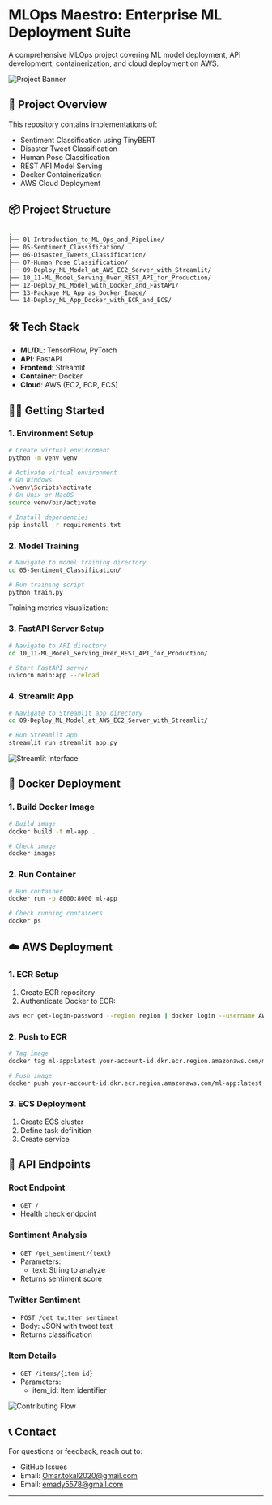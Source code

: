 ﻿# MLOps Maestro: Enterprise ML Deployment Suite


A comprehensive MLOps project covering ML model deployment, API development, containerization, and cloud deployment on AWS.

![Project Banner](./images/banner.png)

## 🚀 Project Overview

This repository contains implementations of:
- Sentiment Classification using TinyBERT
- Disaster Tweet Classification
- Human Pose Classification 
- REST API Model Serving
- Docker Containerization
- AWS Cloud Deployment

## 📦 Project Structure

```sh
.
├── 01-Introduction_to_ML_Ops_and_Pipeline/
├── 05-Sentiment_Classification/
├── 06-Disaster_Tweets_Classification/
├── 07-Human_Pose_Classification/
├── 09-Deploy_ML_Model_at_AWS_EC2_Server_with_Streamlit/
├── 10_11-ML_Model_Serving_Over_REST_API_for_Production/
├── 12-Deploy_ML_Model_with_Docker_and_FastAPI/
├── 13-Package_ML_App_as_Docker_Image/
└── 14-Deploy_ML_App_Docker_with_ECR_and_ECS/
```

## 🛠 Tech Stack

- **ML/DL**: TensorFlow, PyTorch
- **API**: FastAPI
- **Frontend**: Streamlit
- **Container**: Docker
- **Cloud**: AWS (EC2, ECR, ECS)



## 🏃‍♂️ Getting Started

### 1. Environment Setup

```sh
# Create virtual environment
python -m venv venv

# Activate virtual environment
# On Windows
.\venv\Scripts\activate
# On Unix or MacOS
source venv/bin/activate

# Install dependencies
pip install -r requirements.txt
```



### 2. Model Training

```sh
# Navigate to model training directory
cd 05-Sentiment_Classification/

# Run training script
python train.py
```

Training metrics visualization:


### 3. FastAPI Server Setup

```sh
# Navigate to API directory
cd 10_11-ML_Model_Serving_Over_REST_API_for_Production/

# Start FastAPI server
uvicorn main:app --reload
```



### 4. Streamlit App

```sh
# Navigate to Streamlit app directory
cd 09-Deploy_ML_Model_at_AWS_EC2_Server_with_Streamlit/

# Run Streamlit app
streamlit run streamlit_app.py
```

![Streamlit Interface](./images/streamlit-interface.png)

## 🐳 Docker Deployment

### 1. Build Docker Image

```sh
# Build image
docker build -t ml-app .

# Check image
docker images
```



### 2. Run Container

```sh
# Run container
docker run -p 8000:8000 ml-app

# Check running containers
docker ps
```


## ☁️ AWS Deployment

### 1. ECR Setup

1. Create ECR repository
2. Authenticate Docker to ECR:
```sh
aws ecr get-login-password --region region | docker login --username AWS --password-stdin your-account-id.dkr.ecr.region.amazonaws.com
```



### 2. Push to ECR

```sh
# Tag image
docker tag ml-app:latest your-account-id.dkr.ecr.region.amazonaws.com/ml-app:latest

# Push image
docker push your-account-id.dkr.ecr.region.amazonaws.com/ml-app:latest
```

### 3. ECS Deployment

1. Create ECS cluster
2. Define task definition
3. Create service


## 📝 API Endpoints

### Root Endpoint
- `GET /`
- Health check endpoint

### Sentiment Analysis
- `GET /get_sentiment/{text}`
- Parameters:
  - text: String to analyze
- Returns sentiment score



### Twitter Sentiment
- `POST /get_twitter_sentiment`
- Body: JSON with tweet text
- Returns classification

### Item Details
- `GET /items/{item_id}`
- Parameters:
  - item_id: Item identifier






![Contributing Flow](./images/contributing-flow.png)



## 📞 Contact

For questions or feedback, reach out to:
- GitHub Issues
- Email: Omar.tokal2020@gmail.com
- Email: emady5578@gmail.com

---


